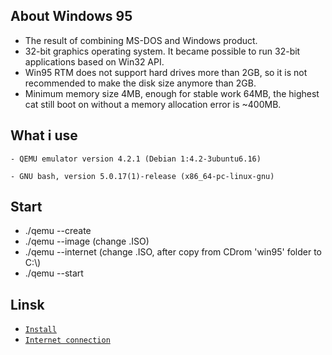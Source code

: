## About Windows 95
* The result of combining MS-DOS and Windows product.
* 32-bit graphics operating system. It became possible to run 32-bit applications based on Win32 API.
* Win95 RTM does not support hard drives more than 2GB, so it is not recommended to make the disk size anymore than 2GB.
* Minimum memory size 4MB, enough for stable work 64MB, the highest cat still boot on without a memory allocation error is ~400MB.

## What i use
```
- QEMU emulator version 4.2.1 (Debian 1:4.2-3ubuntu6.16)

- GNU bash, version 5.0.17(1)-release (x86_64-pc-linux-gnu)
```

## Start
* ./qemu --create
* ./qemu --image (change .ISO)
* ./qemu --internet (change .ISO, after copy from CDrom 'win95' folder to C:\\)
* ./qemu --start

## Linsk
* [`Install`](https://www.vmware.com/support/ws3/doc/ws32_guestos10.html)
* [`Internet connection`](https://www.sysnettechsolutions.com/en/connect-windows-95-internet-virtualbox/)

